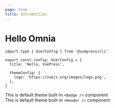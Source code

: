 ```yaml
---
page: true
title: Introduction
---
```

<script setup>
import Header from '../../components/Header.tsx'
</script>
# Hello Omnia
```ts{1,6-8}
import type { UserConfig } from '@vuepress/cli'

export const config: UserConfig = {
  title: 'Hello, VuePress',

  themeConfig: {
    logo: 'https://vuejs.org/images/logo.png',
  },
}
```
This is default theme built-in `<Badge />` component <Badge text="demo" />
<br />
This is default theme built-in `<Header />` component <Header />